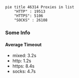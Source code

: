 
```mermaid
pie title 46314 Proxies in list
    "HTTP" : 19513
    "HTTPS": 5106
    "SOCKS" : 26108
```

### Some Info
#### Average Timeout

- mixed: 3.2s
- http: 1.2s
- https: 8.4s
- socks: 4.7s